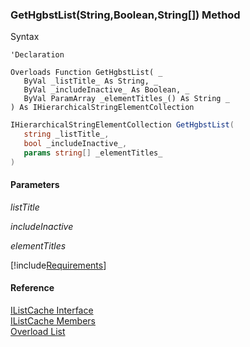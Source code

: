 ﻿### GetHgbstList(String,Boolean,String\[\]) Method

Syntax

```vbnet
'Declaration

Overloads Function GetHgbstList( _
   ByVal _listTitle_ As String, _
   ByVal _includeInactive_ As Boolean, _
   ByVal ParamArray _elementTitles_() As String _
) As IHierarchicalStringElementCollection
```

```csharp
IHierarchicalStringElementCollection GetHgbstList( 
   string _listTitle_,
   bool _includeInactive_,
   params string[] _elementTitles_
)
```

#### Parameters

_listTitle_

_includeInactive_

_elementTitles_

[!include[Requirements](../partials/requirements.md)]

#### Reference

[IListCache Interface](fcSDK~FChoice.Foundation.Clarify.IListCache.md)  
[IListCache Members](fcSDK~FChoice.Foundation.Clarify.IListCache_members.md)  
[Overload List](fcSDK~FChoice.Foundation.Clarify.IListCache~GetHgbstList.md)